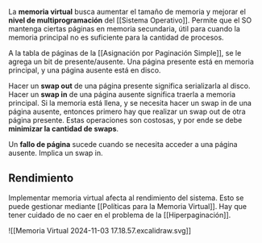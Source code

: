 La **memoria virtual** busca aumentar el tamaño de memoria y mejorar el **nivel de multiprogramación** del [[Sistema Operativo]]. Permite que el SO mantenga ciertas páginas en memoria secundaria, útil para cuando la memoria principal no es suficiente para la cantidad de procesos.

A la tabla de páginas de la [[Asignación por Paginación Simple]], se le agrega un bit de presente/ausente. Una página presente está en memoria principal, y una página ausente está en disco.

Hacer un **swap out** de una página presente significa serializarla al disco. Hacer un **swap in** de una página ausente significa traerla a memoria principal. Si la memoria está llena, y se necesita hacer un swap in de una página ausente, entonces primero hay que realizar un swap out de otra página presente. Estas operaciones son costosas, y por ende se debe **minimizar la cantidad de swaps**.

Un **fallo de página** sucede cuando se necesita acceder a una página ausente. Implica un swap in.

## Rendimiento

Implementar memoria virtual afecta al rendimiento del sistema. Esto se puede gestionar mediante [[Políticas para la Memoria Virtual]]. Hay que tener cuidado de no caer en el problema de la [[Hiperpaginación]].

![[Memoria Virtual 2024-11-03 17.18.57.excalidraw.svg]]
